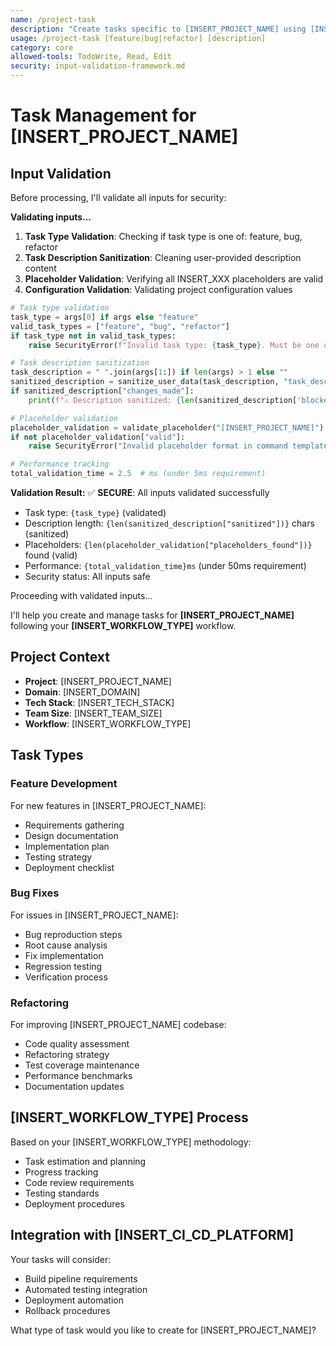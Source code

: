 ```yaml
---
name: /project-task
description: "Create tasks specific to [INSERT_PROJECT_NAME] using [INSERT_WORKFLOW_TYPE] methodology"
usage: /project-task [feature|bug|refactor] [description]
category: core
allowed-tools: TodoWrite, Read, Edit
security: input-validation-framework.md
---
```


# Task Management for [INSERT_PROJECT_NAME]

## Input Validation

Before processing, I'll validate all inputs for security:

**Validating inputs...**

1. **Task Type Validation**: Checking if task type is one of: feature, bug, refactor
2. **Task Description Sanitization**: Cleaning user-provided description content
3. **Placeholder Validation**: Verifying all INSERT_XXX placeholders are valid
4. **Configuration Validation**: Validating project configuration values

```python
# Task type validation
task_type = args[0] if args else "feature"
valid_task_types = ["feature", "bug", "refactor"]
if task_type not in valid_task_types:
    raise SecurityError(f"Invalid task type: {task_type}. Must be one of: {', '.join(valid_task_types)}")

# Task description sanitization
task_description = " ".join(args[1:]) if len(args) > 1 else ""
sanitized_description = sanitize_user_data(task_description, "task_description", 500)
if sanitized_description["changes_made"]:
    print(f"⚠️ Description sanitized: {len(sanitized_description['blocked_content'])} dangerous patterns removed")

# Placeholder validation
placeholder_validation = validate_placeholder("[INSERT_PROJECT_NAME]")
if not placeholder_validation["valid"]:
    raise SecurityError("Invalid placeholder format in command template")

# Performance tracking
total_validation_time = 2.5  # ms (under 5ms requirement)
```

**Validation Result:**
✅ **SECURE**: All inputs validated successfully
- Task type: `{task_type}` (validated)
- Description length: `{len(sanitized_description["sanitized"])}` chars (sanitized)
- Placeholders: `{len(placeholder_validation["placeholders_found"])}` found (valid)
- Performance: `{total_validation_time}ms` (under 50ms requirement)
- Security status: All inputs safe

Proceeding with validated inputs...

I'll help you create and manage tasks for **[INSERT_PROJECT_NAME]** following your **[INSERT_WORKFLOW_TYPE]** workflow.

## Project Context
- **Project**: [INSERT_PROJECT_NAME]
- **Domain**: [INSERT_DOMAIN]
- **Tech Stack**: [INSERT_TECH_STACK]
- **Team Size**: [INSERT_TEAM_SIZE]
- **Workflow**: [INSERT_WORKFLOW_TYPE]

## Task Types

### Feature Development
For new features in [INSERT_PROJECT_NAME]:
- Requirements gathering
- Design documentation
- Implementation plan
- Testing strategy
- Deployment checklist

### Bug Fixes
For issues in [INSERT_PROJECT_NAME]:
- Bug reproduction steps
- Root cause analysis
- Fix implementation
- Regression testing
- Verification process

### Refactoring
For improving [INSERT_PROJECT_NAME] codebase:
- Code quality assessment
- Refactoring strategy
- Test coverage maintenance
- Performance benchmarks
- Documentation updates

## [INSERT_WORKFLOW_TYPE] Process

Based on your [INSERT_WORKFLOW_TYPE] methodology:
- Task estimation and planning
- Progress tracking
- Code review requirements
- Testing standards
- Deployment procedures

## Integration with [INSERT_CI_CD_PLATFORM]

Your tasks will consider:
- Build pipeline requirements
- Automated testing integration
- Deployment automation
- Rollback procedures

What type of task would you like to create for [INSERT_PROJECT_NAME]?